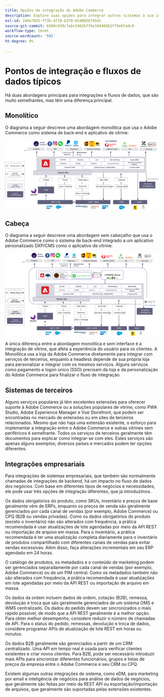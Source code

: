 ```yaml
---
title: Opções de integração do Adobe Commerce
description: Explore suas opções para integrar outros sistemas à sua implementação do Adobe Commerce.
exl-id: 10de70d2-ff3b-4f10-b370-01d805b745dc
source-git-commit: 6509c939c7abc5462bffbe104466b2ff9e6fadc9
workflow-type: tm+mt
source-wordcount: '581'
ht-degree: 0%

---
```


# Pontos de integração e fluxos de dados típicos

Há duas abordagens principais para integrações e fluxos de dados, que são muito semelhantes, mas têm uma diferença principal.

## Monolítico

O diagrama a seguir descreve uma abordagem monolítica que usa o Adobe Commerce como sistema de back-end e aplicativo de vitrine:

![Diagrama monolítico do Adobe Commerce](../../assets/playbooks/integration-monolith.svg)

## Cabeça

O diagrama a seguir descreve uma abordagem sem cabeçalho que usa o Adobe Commerce como o sistema de back-end integrado a um aplicativo personalizado DXP/CMS como o aplicativo de vitrine:

![Diagrama sem periféricos do Adobe Commerce](../../assets/playbooks/integration-headless.svg)

A única diferença entre a abordagem monolítica e sem interface é a integração de vitrine, que afeta a experiência do usuário para os clientes. A Monolítica usa a loja da Adobe Commerce diretamente para integrar com serviços de terceiros, enquanto a headless depende de sua própria loja para personalizar e integrar com os mesmos serviços. Alguns serviços como pagamento e logon único (SSO) precisam da loja e da personalização do Adobe Commerce para finalizar o fluxo de integração.

## Sistemas de terceiros

Alguns serviços populares já têm excelentes extensões para oferecer suporte à Adobe Commerce ou a soluções populares de vitrine, como PWA Studio, Adobe Experience Manager e Vue Storefront, que podem ser encontradas no mercado de extensões ou em sites de terceiros relacionados. Mesmo que não haja uma extensão existente, o esforço para implementar a integração entre o Adobe Commerce e outras vitrines sem periféricos é semelhante. Todos os serviços de terceiros geralmente têm documentos para explicar como integrar-se com eles. Estes serviços são apenas alguns exemplos; diversos países e mercados podem ter opções diferentes.

## Integrações empresariais

Para integrações de sistemas empresariais, que também são normalmente chamadas de integrações de backend, há um impacto no fluxo de dados dos negócios. Com base em diferentes tipos de negócios e necessidades, ele pode usar três opções de integração diferentes, que já introduzimos.

Os dados obrigatórios do produto, como SKUs, inventário e preços de base geralmente vêm de ERPs, enquanto os preços de venda são geralmente gerenciados por cada canal de vendas (por exemplo, Adobe Commerce) ou CPQ (B2B ou vendas privadas). Como os dados obrigatórios do produto (exceto o inventário) não são alterados com frequência, a prática recomendada é usar atualizações de lote agendadas por meio da API REST ou importação de arquivo em massa. Para o inventário, a prática recomendada é ter uma atualização completa diariamente para o inventário de produtos compartilhado com diferentes canais de vendas para evitar vendas excessivas. Além disso, faça alterações incrementais em seu ERP agendado em 24 horas.

O catálogo de produtos, os metadados e o conteúdo de marketing podem ser gerenciados separadamente por cada canal de vendas (por exemplo, Adobe Commerce) ou de um PIM central. Como os metadados também não são alterados com frequência, a prática recomendada é usar atualizações em lote agendadas por meio da API REST ou importação de arquivo em massa.

Os dados da ordem incluem dados de ordem, cotação (B2B), remessa, devolução e troca que são geralmente gerenciados de um sistema OMS e WMS centralizado. Os dados do pedido devem ser sincronizados o mais rápido possível, de modo que a API REST geralmente é a melhor opção. Para obter melhor desempenho, considere reduzir o número de chamadas de API. Para o status do pedido, remessas, devolução e troca de dados, considere programar APIs de atualização de lote REST em horas ou minutos.

Os dados B2B geralmente são gerenciados a partir de um CRM centralizado. Uma API em tempo real é usada para verificar clientes existentes e criar novos clientes. Para B2B, pode ser necessário introduzir mais APIs para sincronizar diferentes funcionários, grupos e listas de preços da empresa entre o Adobe Commerce e seu CRM ou CPQ.

Existem algumas outras integrações de sistema, como eDM, para marketing por email e inteligência de negócios para análise de dados de negócios, que geralmente são feitas por meio da REST API ou exportação/importação de arquivos, que geralmente são suportadas pelas extensões existentes.
